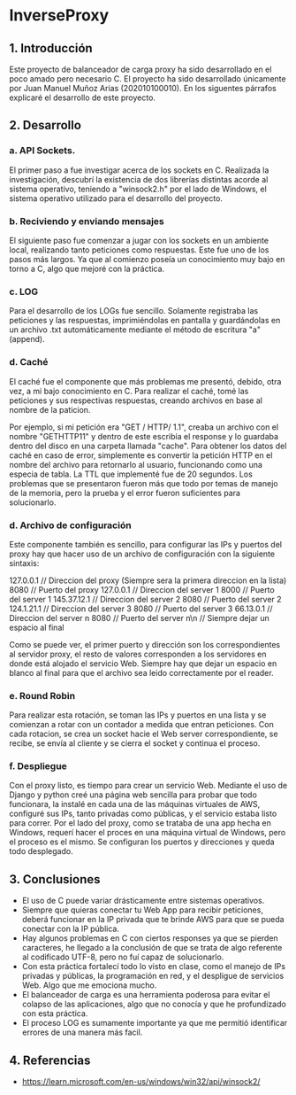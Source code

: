 # InverseProxy

## 1. Introducción

Este proyecto de balanceador de carga proxy ha sido desarrollado en el poco amado pero necesario C. El proyecto ha sido desarrollado únicamente por Juan Manuel Muñoz Arias (202010100010). En los siguentes párrafos explicaré el desarrollo de este proyecto.

## 2. Desarrollo

### a. API Sockets.

El primer paso a fue investigar acerca de los sockets en C. Realizada la investigación, descubrí la existencia de dos librerías distintas acorde al sistema operativo, teniendo a "winsock2.h" por el lado de Windows, el sistema operativo utilizado para el desarrollo del proyecto.

### b. Reciviendo y enviando mensajes

El siguiente paso fue comenzar a jugar con los sockets en un ambiente local, realizando tanto peticiones como respuestas. Este fue uno de los pasos más largos. Ya que al comienzo poseía un conocimiento muy bajo en torno a C, algo que mejoré con la práctica.

### c. LOG

Para el desarrollo de los LOGs fue sencillo. Solamente registraba las peticiones y las respuestas, imprimiéndolas en pantalla y guardándolas en un archivo .txt automáticamente mediante el método de escritura "a" (append).

### d. Caché

El caché fue el componente que más problemas me presentó, debido, otra vez, a mi bajo conocimiento en C. Para realizar el caché, tomé las peticiones y sus respectivas respuestas, creando archivos en base al nombre de la paticion. 

Por ejemplo, si mi petición era "GET / HTTP/ 1.1", creaba un archivo con el nombre "GETHTTP11" y dentro de este escribía el response y lo guardaba dentro del disco en una carpeta llamada "cache". Para obtener los datos del caché en caso de error, simplemente es convertir la petición HTTP en el nombre del archivo para retornarlo al usuario, funcionando como una especia de tabla. La TTL que implementé fue de 20 segundos. Los problemas que se presentaron fueron más que todo por temas de manejo de la memoria, pero la prueba y el error fueron suficientes para solucionarlo.

### d. Archivo de configuración

Este componente también es sencillo, para configurar las IPs y puertos del proxy hay que hacer uso de un archivo de configuración con la siguiente sintaxis:

127.0.0.1   // Direccion del proxy (Siempre sera la primera direccion en la lista)
8080        // Puerto del proxy
127.0.0.1   // Direccion del server 1
8000        // Puerto del server 1
145.37.12.1 // Direccion del server 2
8080        // Puerto del server 2
124.1.21.1  // Direccion del server 3
8080        // Puerto del server 3
66.13.0.1   // Direccion del server n
8080        // Puerto del server n\n
            // Siempre dejar un espacio al final
            
Como se puede ver, el primer puerto y dirección son los correspondientes al servidor proxy, el resto de valores corresponden a los servidores en donde está alojado el servicio Web. Siempre hay que dejar un espacio en blanco al final para que el archivo sea leido correctamente por el reader.

### e. Round Robin

Para realizar esta rotación, se toman las IPs y puertos en una lista y se comienzan a rotar con un contador a medida que entran peticiones. Con cada rotacion, se crea un socket hacie el Web server correspondiente, se recibe, se envía al cliente y se cierra el socket y continua el proceso.

### f. Despliegue

Con el proxy listo, es tiempo para crear un servicio Web. Mediante el uso de Django y python creé una página web sencilla para probar que todo funcionara, la instalé en cada una de las máquinas virtuales de AWS, configuré sus IPs, tanto privadas como públicas, y el servicio estaba listo para correr. Por el lado del proxy, como se trataba de una app hecha en Windows, requerí hacer el proces en una máquina virtual de Windows, pero el proceso es el mismo. Se configuran los puertos y direcciones y queda todo desplegado.

## 3. Conclusiones

- El uso de C puede variar drásticamente entre sistemas operativos.
- Siempre que quieras conectar tu Web App para recibir peticiones, deberá funcionar en la IP privada que te brinde AWS para que se pueda conectar con la IP pública. 
- Hay algunos problemas en C con ciertos responses ya que se pierden caracteres, he llegado a la conclusión de que se trata de algo referente al codificado UTF-8, pero no fuí capaz de solucionarlo.
- Con esta práctica fortalecí todo lo visto en clase, como el manejo de IPs privadas y públicas, la programación en red, y el despligue de servicios Web. Algo que me emociona mucho.  
- El balanceador de carga es una herramienta poderosa para evitar el colapso de las aplicaciones, algo que no conocía y que he profundizado con esta práctica.
- El proceso LOG es sumamente importante ya que me permitió identificar errores de una manera más facil.

## 4. Referencias

- https://learn.microsoft.com/en-us/windows/win32/api/winsock2/
